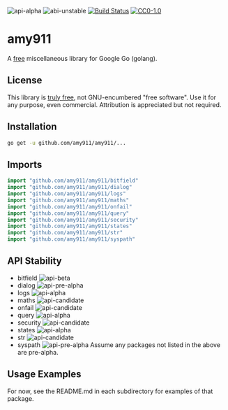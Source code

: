 ![api-alpha](https://rawgit.com/amy911/assets/master/shields/api-alpha-red.svg)
![abi-unstable](https://rawgit.com/amy911/assets/master/shields/abi-unstable-red.svg)
[![Build Status](https://travis-ci.org/amy911/amy911.svg?branch=master)](https://travis-ci.org/amy911/amy911)
[![CC0-1.0](https://rawgit.com/amy911/assets/master/shields/license-cc0--1.0-efbfff.svg)](https://raw.githubusercontent.com/amy911/cloud911/master/LICENSE.txt)

# amy911
A [free](https://creativecommons.org/publicdomain/zero/1.0/) miscellaneous library for Google Go (golang).

## License
This library is [truly free](https://creativecommons.org/publicdomain/zero/1.0/), not GNU-encumbered "free software".  Use it for any purpose, even commercial.  Attribution is appreciated but not required.

## Installation
```sh
go get -u github.com/amy911/amy911/...
```

## Imports
```go
import "github.com/amy911/amy911/bitfield"
import "github.com/amy911/amy911/dialog"
import "github.com/amy911/amy911/logs"
import "github.com/amy911/amy911/maths"
import "github.com/amy911/amy911/onfail"
import "github.com/amy911/amy911/query"
import "github.com/amy911/amy911/security"
import "github.com/amy911/amy911/states"
import "github.com/amy911/amy911/str"
import "github.com/amy911/amy911/syspath"
```

## API Stability
- bitfield ![api-beta](https://rawgit.com/amy911/assets/master/shields/api-beta-orange.svg)
- dialog ![api-pre-alpha](https://rawgit.com/amy911/assets/master/shields/api-pre--alpha-red.svg)
- logs ![api-alpha](https://rawgit.com/amy911/assets/master/shields/api-alpha-red.svg)
- maths ![api-candidate](https://rawgit.com/amy911/assets/master/shields/api-candidate-green.svg)
- onfail ![api-candidate](https://rawgit.com/amy911/assets/master/shields/api-candidate-green.svg)
- query ![api-alpha](https://rawgit.com/amy911/assets/master/shields/api-alpha-red.svg)
- security ![api-candidate](https://rawgit.com/amy911/assets/master/shields/api-candidate-green.svg)
- states ![api-alpha](https://rawgit.com/amy911/assets/master/shields/api-alpha-red.svg)
- str ![api-candidate](https://rawgit.com/amy911/assets/master/shields/api-candidate-green.svg)
- syspath ![api-pre-alpha](https://rawgit.com/amy911/assets/master/shields/api-pre--alpha-red.svg)
Assume any packages not listed in the above are pre-alpha.

## Usage Examples
For now, see the README.md in each subdirectory for examples of that package.
